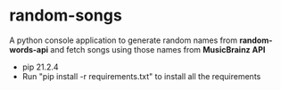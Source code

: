 # random-songs
A python console application to generate random names from **random-words-api** and fetch songs using those names from **MusicBrainz API**
- pip 21.2.4
- Run "pip install -r requirements.txt" to install all the requirements

